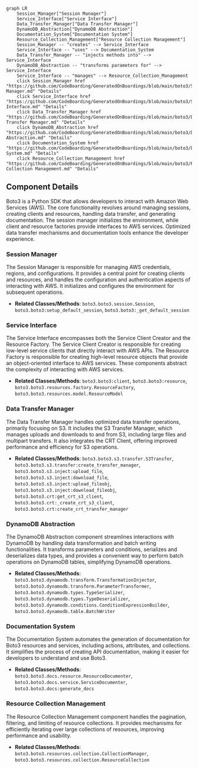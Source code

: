 ```mermaid
graph LR
    Session_Manager["Session Manager"]
    Service_Interface["Service Interface"]
    Data_Transfer_Manager["Data Transfer Manager"]
    DynamoDB_Abstraction["DynamoDB Abstraction"]
    Documentation_System["Documentation System"]
    Resource_Collection_Management["Resource Collection Management"]
    Session_Manager -- "creates" --> Service_Interface
    Service_Interface -- "uses" --> Documentation_System
    Data_Transfer_Manager -- "injects methods into" --> Service_Interface
    DynamoDB_Abstraction -- "transforms parameters for" --> Service_Interface
    Service_Interface -- "manages" --> Resource_Collection_Management
    click Session_Manager href "https://github.com/CodeBoarding/GeneratedOnBoardings/blob/main/boto3/Session Manager.md" "Details"
    click Service_Interface href "https://github.com/CodeBoarding/GeneratedOnBoardings/blob/main/boto3/Service Interface.md" "Details"
    click Data_Transfer_Manager href "https://github.com/CodeBoarding/GeneratedOnBoardings/blob/main/boto3/Data Transfer Manager.md" "Details"
    click DynamoDB_Abstraction href "https://github.com/CodeBoarding/GeneratedOnBoardings/blob/main/boto3/DynamoDB Abstraction.md" "Details"
    click Documentation_System href "https://github.com/CodeBoarding/GeneratedOnBoardings/blob/main/boto3/Documentation System.md" "Details"
    click Resource_Collection_Management href "https://github.com/CodeBoarding/GeneratedOnBoardings/blob/main/boto3/Resource Collection Management.md" "Details"
```

## Component Details

Boto3 is a Python SDK that allows developers to interact with Amazon Web Services (AWS). The core functionality revolves around managing sessions, creating clients and resources, handling data transfer, and generating documentation. The session manager initializes the environment, while client and resource factories provide interfaces to AWS services. Optimized data transfer mechanisms and documentation tools enhance the developer experience.

### Session Manager
The Session Manager is responsible for managing AWS credentials, regions, and configurations. It provides a central point for creating clients and resources, and handles the configuration and authentication aspects of interacting with AWS. It initializes and configures the environment for subsequent operations.
- **Related Classes/Methods**: `boto3.boto3.session.Session`, `boto3.boto3:setup_default_session`, `boto3.boto3:_get_default_session`

### Service Interface
The Service Interface encompasses both the Service Client Creator and the Resource Factory. The Service Client Creator is responsible for creating low-level service clients that directly interact with AWS APIs. The Resource Factory is responsible for creating high-level resource objects that provide an object-oriented interface to AWS services. These components abstract the complexity of interacting with AWS services.
- **Related Classes/Methods**: `boto3.boto3:client`, `boto3.boto3:resource`, `boto3.boto3.resources.factory.ResourceFactory`, `boto3.boto3.resources.model.ResourceModel`

### Data Transfer Manager
The Data Transfer Manager handles optimized data transfer operations, primarily focusing on S3. It includes the S3 Transfer Manager, which manages uploads and downloads to and from S3, including large files and multipart transfers. It also integrates the CRT Client, offering improved performance and efficiency for S3 operations.
- **Related Classes/Methods**: `boto3.boto3.s3.transfer.S3Transfer`, `boto3.boto3.s3.transfer:create_transfer_manager`, `boto3.boto3.s3.inject:upload_file`, `boto3.boto3.s3.inject:download_file`, `boto3.boto3.s3.inject:upload_fileobj`, `boto3.boto3.s3.inject:download_fileobj`, `boto3.boto3.crt:get_crt_s3_client`, `boto3.boto3.crt:_create_crt_s3_client`, `boto3.boto3.crt:create_crt_transfer_manager`

### DynamoDB Abstraction
The DynamoDB Abstraction component streamlines interactions with DynamoDB by handling data transformation and batch writing functionalities. It transforms parameters and conditions, serializes and deserializes data types, and provides a convenient way to perform batch operations on DynamoDB tables, simplifying DynamoDB operations.
- **Related Classes/Methods**: `boto3.boto3.dynamodb.transform.TransformationInjector`, `boto3.boto3.dynamodb.transform.ParameterTransformer`, `boto3.boto3.dynamodb.types.TypeSerializer`, `boto3.boto3.dynamodb.types.TypeDeserializer`, `boto3.boto3.dynamodb.conditions.ConditionExpressionBuilder`, `boto3.boto3.dynamodb.table.BatchWriter`

### Documentation System
The Documentation System automates the generation of documentation for Boto3 resources and services, including actions, attributes, and collections. It simplifies the process of creating API documentation, making it easier for developers to understand and use Boto3.
- **Related Classes/Methods**: `boto3.boto3.docs.resource.ResourceDocumenter`, `boto3.boto3.docs.service.ServiceDocumenter`, `boto3.boto3.docs:generate_docs`

### Resource Collection Management
The Resource Collection Management component handles the pagination, filtering, and limiting of resource collections. It provides mechanisms for efficiently iterating over large collections of resources, improving performance and usability.
- **Related Classes/Methods**: `boto3.boto3.resources.collection.CollectionManager`, `boto3.boto3.resources.collection.ResourceCollection`